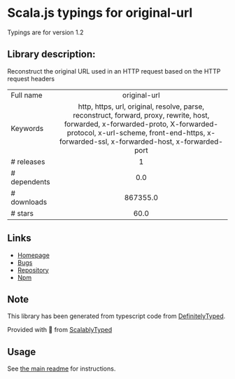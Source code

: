 
# Scala.js typings for original-url

Typings are for version 1.2

## Library description:
Reconstruct the original URL used in an HTTP request based on the HTTP request headers

|                    |                 |
| ------------------ | :-------------: |
| Full name          | original-url |
| Keywords           | http, https, url, original, resolve, parse, reconstruct, forward, proxy, rewrite, host, forwarded, x-forwarded-proto, X-forwarded-protocol, x-url-scheme, front-end-https, x-forwarded-ssl, x-forwarded-host, x-forwarded-port |
| # releases         | 1 |
| # dependents       | 0.0 |
| # downloads        | 867355.0 |
| # stars            | 60.0 |

## Links
- [Homepage](https://github.com/watson/original-url#readme)
- [Bugs](https://github.com/watson/original-url/issues)
- [Repository](https://github.com/watson/original-url)
- [Npm](https://www.npmjs.com/package/original-url)
    


## Note
This library has been generated from typescript code from [DefinitelyTyped](https://definitelytyped.org).

Provided with :purple_heart: from [ScalablyTyped](https://github.com/oyvindberg/ScalablyTyped)

## Usage
See [the main readme](../../readme.md) for instructions.


